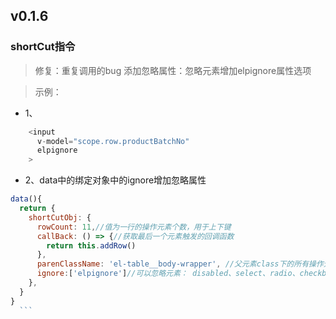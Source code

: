 ## v0.1.6
 ### shortCut指令
> 修复：重复调用的bug
> 添加忽略属性：忽略元素增加elpignore属性选项
 
  > 示例：
  * 1、
  ```js
      <input 
        v-model="scope.row.productBatchNo"
        elpignore
      >
  ```
  * 2、data中的绑定对象中的ignore增加忽略属性
  ```js
  data(){
    return {
      shortCutObj: {
        rowCount: 11,//值为一行的操作元素个数，用于上下键
        callBack: () => {//获取最后一个元素触发的回调函数
          return this.addRow()
        },
        parenClassName: 'el-table__body-wrapper', //父元素class下的所有操作元素
        ignore:['elpignore']//可以忽略元素： disabled、select、radio、checkbox、date、multi_select,elpignore (默认忽略：'radio', 'checkbox', 'disabled')
      },
    }
  }
    ```